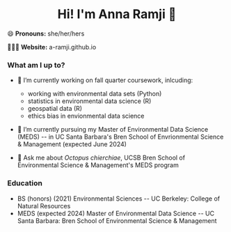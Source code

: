 <h1 align="center"> Hi! I'm Anna Ramji 👋</h1>


😄 **Pronouns:** she/her/hers

👩🏻‍💻 **Website:** a-ramji.github.io  



### What am I up to?
- 🔭 I’m currently working on fall quarter coursework, inlcuding: 
    - working with environmental data sets (Python)
    - statistics in environmental data science (R)
    - geospatial data (R)
    - ethics bias in envionmental data science
- 🌱 I’m currently pursuing my Master of Environmental Data Science (MEDS) -- in UC Santa Barbara's Bren School of Envrionmental Science & Management (expected June 2024)


 
- 💬 Ask me about *Octopus chierchiae*, UCSB Bren School of Environmental Science & Management's MEDS program

### Education
- BS (honors) (2021) Environmental Sciences --  UC Berkeley: College of Natural Resources
- MEDS (expected 2024) Master of Environmental Data Science -- UC Santa Barbara: Bren School of Environmental Science & Management

<!--
**a-ramji/a-ramji** is a ✨ _special_ ✨ repository because its `README.md` (this file) appears on your GitHub profile.

Here are some ideas to get you started:

- 🤔 I’m looking for help with ...
- 💬 Ask me about *Octopus chierchiae*, UCSB Bren School of Environmental Science & Management's MEDS program
- 📫 How to reach me: ...

- ⚡ Fun fact: ...
-->
